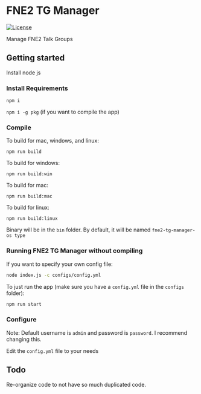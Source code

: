 # FNE2 TG Manager

[![License](https://img.shields.io/badge/License-GPLv3-blue?style=for-the-badge)](https://www.gnu.org/licenses/gpl-3.0)

Manage FNE2 Talk Groups

## Getting started

Install node js

### Install Requirements

`npm i`

`npm i -g pkg` (if you want to compile the app)

### Compile
To build for mac, windows, and linux:

`npm run build`

To build for windows:

`npm run build:win`

To build for mac:

`npm run build:mac`

To build for linux:

`npm run build:linux`

Binary will be in the `bin` folder. By default, it will be named `fne2-tg-manager-os type`

### Running FNE2 TG Manager without compiling

If you want to specify your own config file:
```bash
node index.js -c configs/config.yml
```

To just run the app (make sure you have a `config.yml` file in the `configs` folder):

```bash
npm run start
```

### Configure

Note: Default username is `admin` and password is `password`. I recommend changing this.

Edit the `config.yml` file to your needs

## Todo

Re-organize code to not have so much duplicated code.